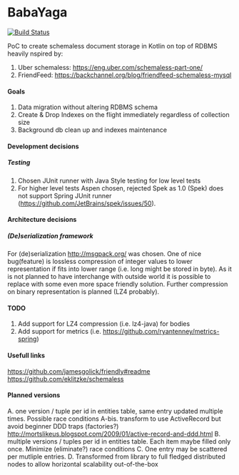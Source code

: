 # BabaYaga
[![Build Status](https://travis-ci.org/jszczepankiewicz/babayaga.svg?branch=master)](https://travis-ci.org/jszczepankiewicz/babayaga)

PoC to create schemaless document storage in Kotlin on top of RDBMS heavily nspired by:

1. Uber schemaless: https://eng.uber.com/schemaless-part-one/
2. FriendFeed: https://backchannel.org/blog/friendfeed-schemaless-mysql

#### Goals
1. Data migration without altering RDBMS schema
2. Create & Drop Indexes on the flight immediately regardless of collection size
3. Background db clean up and indexes maintenance

#### Development decisions
##### Testing
1. Chosen JUnit runner with Java Style testing for low level tests
2. For higher level tests Aspen chosen, rejected Spek as 1.0 (Spek) does not support Spring JUnit runner (https://github.com/JetBrains/spek/issues/50). 

#### Architecture decisions
##### (De)serialization framework
For (de)serialization http://msgpack.org/ was chosen. One of nice bug(feature) is lossless compression of integer values to lower representation if fits into lower range (i.e. long might be stored in byte). As it is not planned to have interchange with outside world it is possible to replace with some even more space friendly solution. Further compression on binary representation is planned (LZ4 probably).

#### TODO
1. Add support for LZ4 compression (i.e. lz4-java) for bodies
2. Add support for metrics (i.e. https://github.com/ryantenney/metrics-spring)

#### Usefull links
https://github.com/jamesgolick/friendly#readme
https://github.com/eklitzke/schemaless

#### Planned versions
A. one version / tuple per id in entities table, same entry updated multiple times. Possible race conditions 
A-bis. transform to use ActiveRecord but avoid beginner DDD traps (factories?) http://mortslikeus.blogspot.com/2009/01/active-record-and-ddd.html
B. multiple versions / tuples per id in entities table. Each item maybe filled only once. Minimize (eliminate?) race conditions
C. One entry may be scattered per mutliple entries. 
D. Transformed from library to full fledged distributed nodes to allow horizontal scalability out-of-the-box

